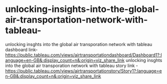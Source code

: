 # unlocking-insights-into-the-global-air-transportation-network-with-tableau-


unlocking insghts into the global air transporation network with tableau dashboard link-https://public.tableau.com/views/airtransportationdashboard/Dashboard1?:language=en-GB&:display_count=n&:origin=viz_share_link
unlocking insghts into the global air transporation network with tableau story link -https://public.tableau.com/views/airtransportationstory/Story1?:language=en-GB&:display_count=n&:origin=viz_share_link
